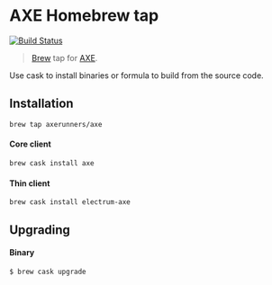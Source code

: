 # AXE Homebrew tap
[![Build Status](https://travis-ci.com/AXErunners/homebrew-axe.svg?branch=master)](https://travis-ci.com/AXErunners/homebrew-axe)

> [Brew](https://github.com/Homebrew) tap for [AXE](https://github.com/AXErunners/axe).

Use cask to install binaries or formula to build from the source code.

## Installation
```
brew tap axerunners/axe
```

#### Core client
```
brew cask install axe
```
#### Thin client
```
brew cask install electrum-axe
```

## Upgrading
#### Binary
```
$ brew cask upgrade
```
